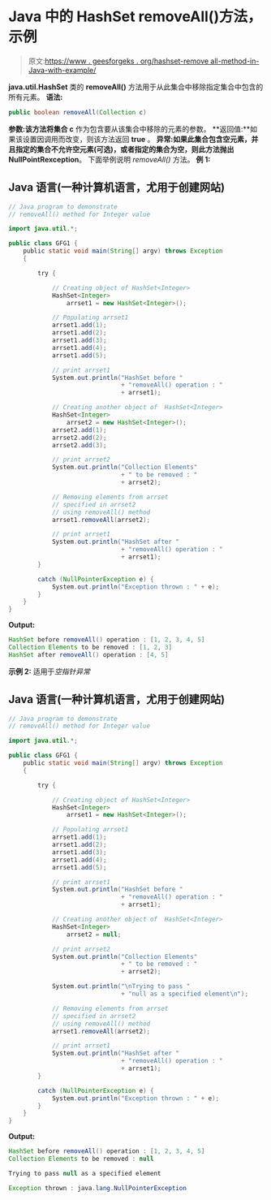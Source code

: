 # Java 中的 HashSet removeAll()方法，示例

> 原文:[https://www . geesforgeks . org/hashset-remove all-method-in-Java-with-example/](https://www.geeksforgeeks.org/hashset-removeall-method-in-java-with-example/)

**java.util.HashSet** 类的 **removeAll()** 方法用于从此集合中移除指定集合中包含的所有元素。
**语法:**

```java
public boolean removeAll(Collection c)
```

**参数:**该方法将**集合 c** 作为包含要从该集合中移除的元素的参数。
**返回值:**如果该设置因调用而改变，则该方法返回 **true** 。
**异常:**如果此集合包含空元素，并且指定的集合不允许空元素(可选)，或者指定的集合为空，则此方法抛出**NullPointRexception**。
下面举例说明 *removeAll()* 方法。
**例 1:**

## Java 语言(一种计算机语言，尤用于创建网站)

```java
// Java program to demonstrate
// removeAll() method for Integer value

import java.util.*;

public class GFG1 {
    public static void main(String[] argv) throws Exception
    {

        try {

            // Creating object of HashSet<Integer>
            HashSet<Integer>
                arrset1 = new HashSet<Integer>();

            // Populating arrset1
            arrset1.add(1);
            arrset1.add(2);
            arrset1.add(3);
            arrset1.add(4);
            arrset1.add(5);

            // print arrset1
            System.out.println("HashSet before "
                               + "removeAll() operation : "
                               + arrset1);

            // Creating another object of  HashSet<Integer>
            HashSet<Integer>
                arrset2 = new HashSet<Integer>();
            arrset2.add(1);
            arrset2.add(2);
            arrset2.add(3);

            // print arrset2
            System.out.println("Collection Elements"
                               + " to be removed : "
                               + arrset2);

            // Removing elements from arrset
            // specified in arrset2
            // using removeAll() method
            arrset1.removeAll(arrset2);

            // print arrset1
            System.out.println("HashSet after "
                               + "removeAll() operation : "
                               + arrset1);
        }

        catch (NullPointerException e) {
            System.out.println("Exception thrown : " + e);
        }
    }
}
```

**Output:** 

```java
HashSet before removeAll() operation : [1, 2, 3, 4, 5]
Collection Elements to be removed : [1, 2, 3]
HashSet after removeAll() operation : [4, 5]
```

**示例 2:** 适用于*空指针异常*

## Java 语言(一种计算机语言，尤用于创建网站)

```java
// Java program to demonstrate
// removeAll() method for Integer value

import java.util.*;

public class GFG1 {
    public static void main(String[] argv) throws Exception
    {

        try {

            // Creating object of HashSet<Integer>
            HashSet<Integer>
                arrset1 = new HashSet<Integer>();

            // Populating arrset1
            arrset1.add(1);
            arrset1.add(2);
            arrset1.add(3);
            arrset1.add(4);
            arrset1.add(5);

            // print arrset1
            System.out.println("HashSet before "
                               + "removeAll() operation : "
                               + arrset1);

            // Creating another object of  HashSet<Integer>
            HashSet<Integer>
                arrset2 = null;

            // print arrset2
            System.out.println("Collection Elements"
                               + " to be removed : "
                               + arrset2);

            System.out.println("\nTrying to pass "
                               + "null as a specified element\n");

            // Removing elements from arrset
            // specified in arrset2
            // using removeAll() method
            arrset1.removeAll(arrset2);

            // print arrset1
            System.out.println("HashSet after "
                               + "removeAll() operation : "
                               + arrset1);
        }

        catch (NullPointerException e) {
            System.out.println("Exception thrown : " + e);
        }
    }
}
```

**Output:** 

```java
HashSet before removeAll() operation : [1, 2, 3, 4, 5]
Collection Elements to be removed : null

Trying to pass null as a specified element

Exception thrown : java.lang.NullPointerException
```